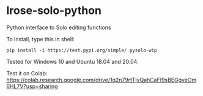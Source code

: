 # lrose-solo-python
Python interface to Solo editing functions

To install, type this in shell: 

```shell
pip install -i https://test.pypi.org/simple/ pysolo-wip
```
Tested for Windows 10 and Ubuntu 18.04 and 20.04.

Test it on Colab: https://colab.research.google.com/drive/1q2n79rtTjvQahCaFI9sBEGgveOm6HL7V?usp=sharing
